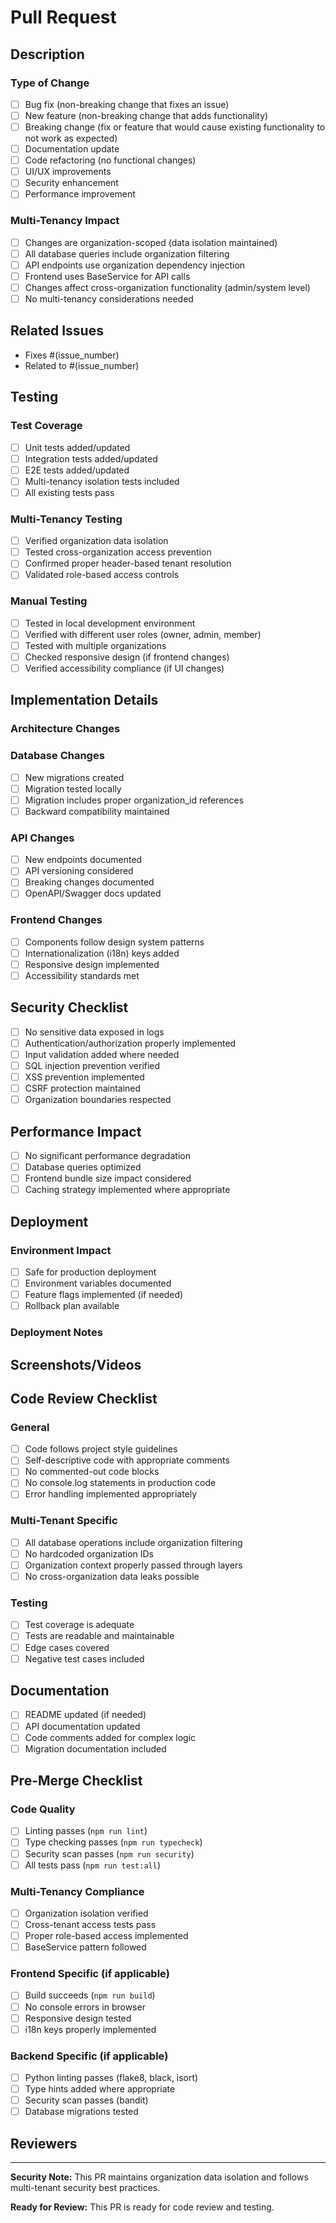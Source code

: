 # Pull Request

## Description

<!-- Provide a detailed description of the changes -->

### Type of Change

- [ ] Bug fix (non-breaking change that fixes an issue)
- [ ] New feature (non-breaking change that adds functionality)
- [ ] Breaking change (fix or feature that would cause existing functionality to not work as expected)
- [ ] Documentation update
- [ ] Code refactoring (no functional changes)
- [ ] UI/UX improvements
- [ ] Security enhancement
- [ ] Performance improvement

### Multi-Tenancy Impact

- [ ] Changes are organization-scoped (data isolation maintained)
- [ ] All database queries include organization filtering
- [ ] API endpoints use organization dependency injection
- [ ] Frontend uses BaseService for API calls
- [ ] Changes affect cross-organization functionality (admin/system level)
- [ ] No multi-tenancy considerations needed

## Related Issues

<!-- Link to related issues using keywords: fixes, closes, resolves -->

- Fixes #(issue_number)
- Related to #(issue_number)

## Testing

### Test Coverage

- [ ] Unit tests added/updated
- [ ] Integration tests added/updated
- [ ] E2E tests added/updated
- [ ] Multi-tenancy isolation tests included
- [ ] All existing tests pass

### Multi-Tenancy Testing

- [ ] Verified organization data isolation
- [ ] Tested cross-organization access prevention
- [ ] Confirmed proper header-based tenant resolution
- [ ] Validated role-based access controls

### Manual Testing

- [ ] Tested in local development environment
- [ ] Verified with different user roles (owner, admin, member)
- [ ] Tested with multiple organizations
- [ ] Checked responsive design (if frontend changes)
- [ ] Verified accessibility compliance (if UI changes)

## Implementation Details

### Architecture Changes

<!-- Describe any architectural changes -->

### Database Changes

<!-- List any database schema changes, migrations needed -->

- [ ] New migrations created
- [ ] Migration tested locally
- [ ] Migration includes proper organization_id references
- [ ] Backward compatibility maintained

### API Changes

<!-- Document any API changes -->

- [ ] New endpoints documented
- [ ] API versioning considered
- [ ] Breaking changes documented
- [ ] OpenAPI/Swagger docs updated

### Frontend Changes

<!-- Describe UI/UX changes -->

- [ ] Components follow design system patterns
- [ ] Internationalization (i18n) keys added
- [ ] Responsive design implemented
- [ ] Accessibility standards met

## Security Checklist

- [ ] No sensitive data exposed in logs
- [ ] Authentication/authorization properly implemented
- [ ] Input validation added where needed
- [ ] SQL injection prevention verified
- [ ] XSS prevention implemented
- [ ] CSRF protection maintained
- [ ] Organization boundaries respected

## Performance Impact

- [ ] No significant performance degradation
- [ ] Database queries optimized
- [ ] Frontend bundle size impact considered
- [ ] Caching strategy implemented where appropriate

## Deployment

### Environment Impact

- [ ] Safe for production deployment
- [ ] Environment variables documented
- [ ] Feature flags implemented (if needed)
- [ ] Rollback plan available

### Deployment Notes

<!-- Any special deployment considerations -->

## Screenshots/Videos

<!-- Add screenshots for UI changes, videos for complex workflows -->

## Code Review Checklist

### General

- [ ] Code follows project style guidelines
- [ ] Self-descriptive code with appropriate comments
- [ ] No commented-out code blocks
- [ ] No console.log statements in production code
- [ ] Error handling implemented appropriately

### Multi-Tenant Specific

- [ ] All database operations include organization filtering
- [ ] No hardcoded organization IDs
- [ ] Organization context properly passed through layers
- [ ] No cross-organization data leaks possible

### Testing

- [ ] Test coverage is adequate
- [ ] Tests are readable and maintainable
- [ ] Edge cases covered
- [ ] Negative test cases included

## Documentation

- [ ] README updated (if needed)
- [ ] API documentation updated
- [ ] Code comments added for complex logic
- [ ] Migration documentation included

## Pre-Merge Checklist

### Code Quality

- [ ] Linting passes (`npm run lint`)
- [ ] Type checking passes (`npm run typecheck`)
- [ ] Security scan passes (`npm run security`)
- [ ] All tests pass (`npm run test:all`)

### Multi-Tenancy Compliance

- [ ] Organization isolation verified
- [ ] Cross-tenant access tests pass
- [ ] Proper role-based access implemented
- [ ] BaseService pattern followed

### Frontend Specific (if applicable)

- [ ] Build succeeds (`npm run build`)
- [ ] No console errors in browser
- [ ] Responsive design tested
- [ ] i18n keys properly implemented

### Backend Specific (if applicable)

- [ ] Python linting passes (flake8, black, isort)
- [ ] Type hints added where appropriate
- [ ] Security scan passes (bandit)
- [ ] Database migrations tested

## Reviewers

<!-- @mention specific reviewers if needed -->

---

**Security Note:** This PR maintains organization data isolation and follows multi-tenant security best practices.

**Ready for Review:** This PR is ready for code review and testing.
